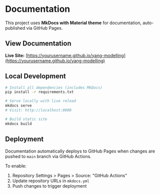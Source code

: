 # Documentation

This project uses **MkDocs with Material theme** for documentation, auto-published via GitHub Pages.

## View Documentation

**Live Site:** [https://yourusername.github.io/yang-modelling](https://yourusername.github.io/yang-modelling)

## Local Development

```bash
# Install all dependencies (includes MkDocs)
pip install -r requirements.txt

# Serve locally with live reload
mkdocs serve
# Visit: http://localhost:8000

# Build static site
mkdocs build
```

## Deployment

Documentation automatically deploys to GitHub Pages when changes are pushed to `main` branch via GitHub Actions.

To enable:
1. Repository Settings > Pages > Source: "GitHub Actions"
2. Update repository URLs in `mkdocs.yml`
3. Push changes to trigger deployment

